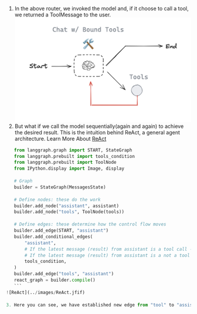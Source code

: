 1. In the above router, we invoked the model and, if it choose to call a tool, we returned a ToolMessage to the user.
 ![ReAct](../images/re-act.png)
2. But what if we call the model sequentially(again and again) to achieve the desired result. This is the intuition behind ReAct, a general agent architecture.
Learn More About [ReAct](https://react-lm.github.io/)

 ```python
    from langgraph.graph import START, StateGraph
    from langgraph.prebuilt import tools_condition
    from langgraph.prebuilt import ToolNode
    from IPython.display import Image, display

    # Graph
    builder = StateGraph(MessagesState)

    # Define nodes: these do the work
    builder.add_node("assistant", assistant)
    builder.add_node("tools", ToolNode(tools))

    # Define edges: these determine how the control flow moves
    builder.add_edge(START, "assistant")
    builder.add_conditional_edges(
        "assistant",
        # If the latest message (result) from assistant is a tool call -> tools_condition routes to tools
        # If the latest message (result) from assistant is a not a tool call -> tools_condition routes to END
        tools_condition,
    )
    builder.add_edge("tools", "assistant")
    react_graph = builder.compile()
    ```
 ![ReAct](../images/ReAct.jfif)

3. Here you can see, we have established new edge from "tool" to "assistant",  for calling the assistant again and again.